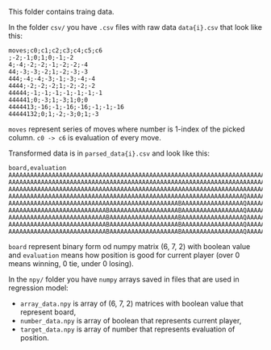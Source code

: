 This folder contains traing data.

In the folder `csv/` you have `.csv` files with raw data `data{i}.csv` that look like this:

```csv
moves;c0;c1;c2;c3;c4;c5;c6
;-2;-1;0;1;0;-1;-2
4;-4;-2;-2;-1;-2;-2;-4
44;-3;-3;-2;1;-2;-3;-3
444;-4;-4;-3;-1;-3;-4;-4
4444;-2;-2;-2;1;-2;-2;-2
44444;-1;-1;-1;-1;-1;-1;-1
444441;0;-3;1;-3;1;0;0
4444413;-16;-1;-16;-16;-1;-1;-16
44444132;0;1;-2;-3;0;1;-3
```

`moves` represent series of moves where number is 1-index of the picked column. `c0 -> c6` is evaluation of every move.

Transformed data is in `parsed_data{i}.csv` and look like this:

```csv
board,evaluation
AAAAAAAAAAAAAAAAAAAAAAAAAAAAAAAAAAAAAAAAAAAAAAAAAAAAAAAAAAAAAAAAAAAAAAAAAAAAAAAAAAAAAAAAAAAAAAAAAAAAAAAAAAAAAAAA,1
AAAAAAAAAAAAAAAAAAAAAAAAAAAAAAAAAAAAAAAAAAAAAAAAAAAAAAAAAAAAAAAAAAAAAAAAAAAAAAAAAAAAAAAAAAAAAAAAAAAAAAEAAAAAAAAA,-1
AAAAAAAAAAAAAAAAAAAAAAAAAAAAAAAAAAAAAAAAAAAAAAAAAAAAAAAAAAAAAAAAAAAAAAAAAAAAAAAAAAAAAQAAAAAAAAAAAAAAAAEAAAAAAAAA,1
AAAAAAAAAAAAAAAAAAAAAAAAAAAAAAAAAAAAAAAAAAAAAAAAAAAAAAAAAAAAAAAAAQAAAAAAAAAAAAAAAAAAAQAAAAAAAAAAAAAAAAEAAAAAAAAA,-1
AAAAAAAAAAAAAAAAAAAAAAAAAAAAAAAAAAAAAAAAAAAAAAABAAAAAAAAAAAAAAAAAQAAAAAAAAAAAAAAAAAAAQAAAAAAAAAAAAAAAAEAAAAAAAAA,1
AAAAAAAAAAAAAAAAAAAAAAAAAAABAAAAAAAAAAAAAAAAAAABAAAAAAAAAAAAAAAAAQAAAAAAAAAAAAAAAAAAAQAAAAAAAAAAAAAAAAEAAAAAAAAA,-1
AAAAAAAAAAAAAAAAAAAAAAAAAAABAAAAAAAAAAAAAAAAAAABAAAAAAAAAAAAAAAAAQAAAAAAAAAAAAAAAAAAAQAAAAAAAAABAAAAAAEAAAAAAAAA,1
AAAAAAAAAAAAAAAAAAAAAAAAAAABAAAAAAAAAAAAAAAAAAABAAAAAAAAAAAAAAAAAQAAAAAAAAAAAAAAAAAAAQAAAAAAAAABAAABAAEAAAAAAAAA,-1
AAAAAAAAAAAAAAAAAAAAAAAAAAABAAAAAAAAAAAAAAAAAAABAAAAAAAAAAAAAAAAAQAAAAAAAAAAAAAAAAAAAQAAAAAAAAABAAEBAAEAAAAAAAAA,1
```

`board` represent binary form od numpy matrix (6, 7, 2) with boolean value and `evaluation` means how position is good for current player (over 0 means winning, 0 tie, under 0 losing).

In the `npy/` folder you have `numpy` arrays saved in files that are used in regression model:

- `array_data.npy` is array of (6, 7, 2) matrices with boolean value that represent board,
- `number_data.npy` is array of boolean that represents current player,
- `target_data.npy` is array of number that represents evaluation of position.
